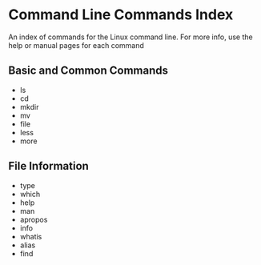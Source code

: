 # Command Line Commands Index

An index of commands for the Linux command line. For more info, use the help or manual pages for each command

## Basic and Common Commands

- ls
- cd
- mkdir
- mv
- file
- less
- more

## File Information

- type
- which
- help
- man
- apropos
- info
- whatis
- alias
- find
